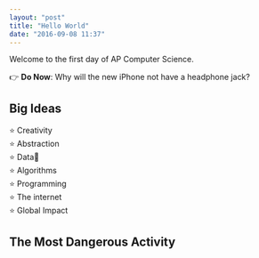 ```yaml
---
layout: "post"
title: "Hello World"
date: "2016-09-08 11:37"
---
```


Welcome to the first day of AP Computer Science.

👉 **Do Now**: Why will the new iPhone not have a headphone jack?

## Big Ideas

⭐ Creativity    
⭐ Abstraction    
⭐ Data    
⭐ Algorithms    
⭐ Programming    
⭐ The internet    
⭐ Global Impact    

## The Most Dangerous Activity
